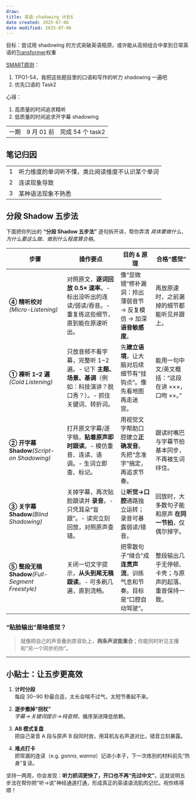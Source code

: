 ```yaml
---
draw:
title: 英语-shadowing 计划$
date created: 2025-07-06
date modified: 2025-07-06
---
```


目标：尝试用 shadowing 的方式突破英语瓶颈，或许能从高频组合中拿到日常英语的[Transformer](Transformer.md)权重

[SMART原则](SMART原则.md)：

1. TPO1-54，我把这些题目里的口语和写作的听力 shadowing 一遍吧
2. 优先口语的 Task2

心得：

1. 高质量的时间追求精听
2. 低质量的时间追求开字幕 shadowing

|     |          |               |
| --- | -------- | ------------- |
| 一期  | 9 月 01 前 | 完成 54 个 task2 |

## 笔记归因

|     |                          |
| --- | ------------------------ |
| 1   | 听力维度的单词听不懂，类比阅读维度不认识某个单词 |
| 2   | 连读现象导致                   |
| 3   | 某种语法现象不熟悉                |

## 分段 Shadow 五步法

下面把你列出的 **“分段 Shadow 五步法”** 逐句拆开讲，帮你弄清 _具体要做什么、为什么要这么做、做到什么程度算合格_。

| 步骤                                          | 操作要点                                                              | 目的 & 原理                                  | 合格“感觉”                         |
| ------------------------------------------- | ----------------------------------------------------------------- | ---------------------------------------- | ------------------------------ |
| **④ 精听校对**_(Micro-Listening)_               | 对照原文，**逐词回放 0.5× 速率**。- 标出没听出的连读/弱读/吞音。- 重复练这些细节，直到能在原速听出。| 像“显微镜”修补漏洞：拎出薄弱音节 → 反复模仿 → 加深**语音敏感度**。| 再放原速时，之前漏掉的细节都能听见并跟上。|
| **① 裸听 1–2 遍**_(Cold Listening)_            | 只放音频不看字幕，完整听 1 – 2 遍。- 记下 **主题、场景、基调**（例如：科技演讲？脱口秀？）。- 抓住关键词、转折词。| 先**建立语境**，让大脑对后续细节有“挂钩点”。像先看地图再走迷宫。| 能用一句中文/英文概括：“这段在讲 ×××，口吻 ××。”  |
| **② 开字幕 Shadow**_(Script-on Shadowing)_     | 打开原文字幕/逐字稿，**贴着原声即时跟读**。- 模仿重音、连读、语调。- 生词立即查、标记。| 用视觉文字帮助口腔建立**正确发音**。先把“念准字”搞定，再追求节奏。| 跟读时嘴巴与字幕节拍基本同步，不再被生词绊住。|
| **③ 关字幕 Shadow**_(Blind Shadowing)_         | 关掉字幕，再次贴脸跟读并 **录音**。- 只凭耳朵“盲跟”。- 读完立刻回放，对照原声查错。| 让**听觉→口腔**通路独立运转；录音可暴露弱读/错音。| 回放时，大多数句子能和原声 **在同一节拍**，仅偶尔掉字。|
| **⑤ 整段无稿 Shadow**_(Full-Segment Freestyle)_ | 关闭一切文字提示，**从头到尾无稿跟读**。- 可多刷几遍，直到流畅。| 把零散句子“缝合”成 **连贯声流**，训练气息和节奏。目标是“口腔自动驾驶”。| 整段输出几乎无停顿、卡壳；与原声的起落、重音保持一致。|

### “贴脸输出”是啥感觉？

> 就像把自己的声音叠到原音轨上，**两条声波能重合**；你能同时听见主播和“另一个同步的你”。

---

## 小贴士：让五步更高效

1. **计时分段**  
    每段 30 – 90 秒最合适，太长会喘不过气，太短节奏起不来。
    
2. **逐步撤掉“拐杖”**  
    _字幕 → 关键词提示 → 纯音频_，循序渐进降低依赖。
    
3. **AB 模式复盘**  
    把自己录音 A 段与原声 B 段同时放，用耳机左右声道对比，错音立刻暴露。
    
4. **难点打卡**  
    把常漏的连读（e.g. _gonna_, _wanna_）记进小本子，下一次练别的材料前先“热身”复读。
    

坚持一两周，你会发现：**听力抓词更快了，开口也不再“先过中文”**。这就说明五步法在帮你把“听→说”神经通道打通，形成真正的英语语流肌肉记忆。祝你练得顺！

